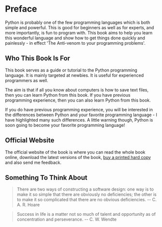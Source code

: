 # Preface

Python is probably one of the few programming languages which is both simple and powerful. This is good for beginners as well as for experts, and more importantly, is fun to program with. This book aims to help you learn this wonderful language and show how to get things done quickly and painlessly - in effect 'The Anti-venom to your programming problems'.

## Who This Book Is For

This book serves as a guide or tutorial to the Python programming language. It is mainly targeted at newbies. It is useful for experienced programmers as well.

The aim is that if all you know about computers is how to save text files, then you can learn Python from this book. If you have previous programming experience, then you can also learn Python from this book.

If you do have previous programming experience, you will be interested in the differences between Python and your favorite programming language - I have highlighted many such differences. A little warning though, Python is soon going to become your favorite programming language!

## Official Website

The official website of the book is  where you can read the whole book online, download the latest versions of the book, [buy a printed hard copy](https://github.com/PythonCharmers/byte-of-python/tree/60a0fd78743e2c1c45fc6e5e09b97f1b5edcb1f5/%7B%7B%20book.buyBookUrl%20%7D%7D) and also send me feedback.

## Something To Think About

> There are two ways of constructing a software design: one way is to make it so simple that there are obviously no deficiencies; the other is to make it so complicated that there are no obvious deficiencies. -- C. A. R. Hoare

> Success in life is a matter not so much of talent and opportunity as of concentration and perseverance. -- C. W. Wendte

